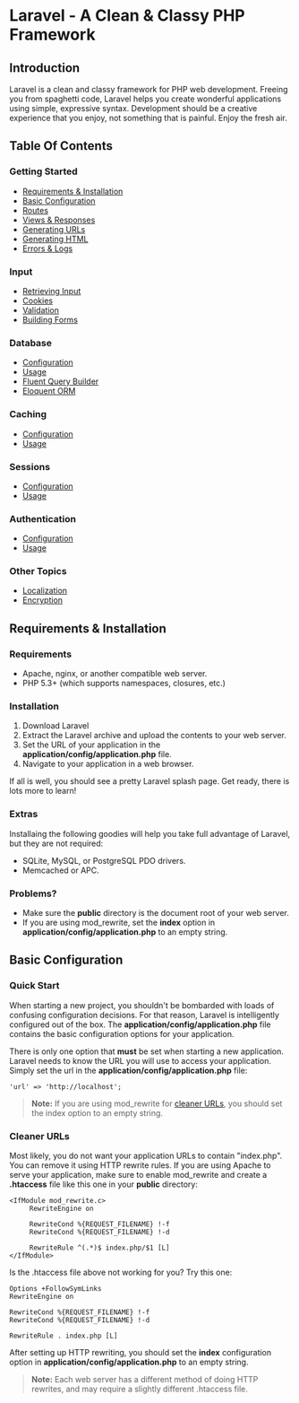# Laravel - A Clean & Classy PHP Framework

## Introduction

Laravel is a clean and classy framework for PHP web development. Freeing you from spaghetti code, Laravel helps you create wonderful applications using simple, expressive syntax. Development should be a creative experience that you enjoy, not something that is painful. Enjoy the fresh air.

## Table Of Contents

### Getting Started

- <a href="#installation">Requirements & Installation</a>
- <a href="#config">Basic Configuration</a>
- <a href="#routes">Routes</a>
- <a href="#views">Views & Responses</a>
- <a href="#urls">Generating URLs</a>
- <a href="#html">Generating HTML</a>
- <a href="#errors">Errors & Logs</a>

### Input

- <a href="#input">Retrieving Input</a>
- <a href="#cookie">Cookies</a>
- <a href="#validation">Validation</a>
- <a href="#forms">Building Forms</a>

### Database

- <a href="#db-config">Configuration</a>
- <a href="#db-usage">Usage</a>
- <a href="#fluent">Fluent Query Builder</a>
- <a href="#eloquent">Eloquent ORM</a>

### Caching

- <a href="#cache-config">Configuration</a>
- <a href="#cache-usage">Usage</a>

### Sessions

- <a href="#session-config">Configuration</a>
- <a href="#session-usage">Usage</a>

### Authentication

- <a href="#auth-config">Configuration</a>
- <a href="#auth-usage">Usage</a>

### Other Topics

- <a href="#lang">Localization</a>
- <a href="#crypt">Encryption</a>

<a name="installation"></a>
## Requirements & Installation

### Requirements

- Apache, nginx, or another compatible web server.
- PHP 5.3+ (which supports namespaces, closures, etc.)

### Installation

1. Download Laravel
2. Extract the Laravel archive and upload the contents to your web server.
3. Set the URL of your application in the **application/config/application.php** file.
4. Navigate to your application in a web browser.

If all is well, you should see a pretty Laravel splash page. Get ready, there is lots more to learn!

### Extras

Installaing the following goodies will help you take full advantage of Laravel, but they are not required:

- SQLite, MySQL, or PostgreSQL PDO drivers.
- Memcached or APC.

### Problems?

- Make sure the **public** directory is the document root of your web server.
- If you are using mod\_rewrite, set the **index** option in **application/config/application.php** to an empty string.

<a name="config"></a>
## Basic Configuration

### Quick Start

When starting a new project, you shouldn't be bombarded with loads of confusing configuration decisions. For that reason, Laravel is intelligently configured out of the box. The **application/config/application.php** file contains the basic configuration options for your application.

There is only one option that **must** be set when starting a new application. Laravel needs to know the URL you will use to access your application. Simply set the url in the **application/config/application.php** file:

	'url' => 'http://localhost';

> **Note:** If you are using mod_rewrite for [cleaner URLs](/start/config#clean), you should set the index option to an empty string.

<a name="config-clean"></a>
### Cleaner URLs

Most likely, you do not want your application URLs to contain "index.php". You can remove it using HTTP rewrite rules. If you are using Apache to serve your application, make sure to enable mod_rewrite and create a **.htaccess** file like this one in your **public** directory:

	<IfModule mod_rewrite.c>
	     RewriteEngine on

	     RewriteCond %{REQUEST_FILENAME} !-f
	     RewriteCond %{REQUEST_FILENAME} !-d

	     RewriteRule ^(.*)$ index.php/$1 [L]
	</IfModule>

Is the .htaccess file above not working for you? Try this one:

	Options +FollowSymLinks
	RewriteEngine on

	RewriteCond %{REQUEST_FILENAME} !-f
	RewriteCond %{REQUEST_FILENAME} !-d

	RewriteRule . index.php [L]

After setting up HTTP rewriting, you should set the **index** configuration option in **application/config/application.php** to an empty string.

> **Note:** Each web server has a different method of doing HTTP rewrites, and may require a slightly different .htaccess file.